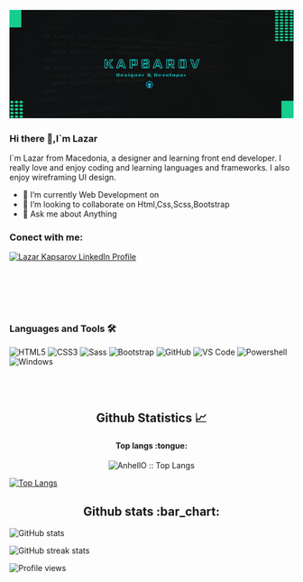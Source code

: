 

![Design and Development](https://github.com/kapsarovL/kapsarovL/blob/main/cover%20-%202.png)

### Hi there 👋,I`m Lazar
I`m Lazar from Macedonia, a designer and learning front end developer. I really love and enjoy coding and learning languages and frameworks. I also enjoy wireframing UI design.

- 🌱 I’m currently Web Development on 
- 👯 I’m looking to collaborate on Html,Css,Scss,Bootstrap 
- 💬 Ask me about Anything 


### Conect with me:
 <a href="https://www.linkedin.com/in/lazar-kapsarov/">
    <img src="https://www.vectorlogo.zone/logos/linkedin/linkedin-icon.svg" alt="Lazar Kapsarov LinkedIn Profile" height="30" width="30">
  </a>
</br>
</br>

</br>
</br>
</br>
</br>

### Languages and Tools 🛠

![HTML5](https://img.shields.io/badge/-HTML5-%23E44D27?style=flat-square&logo=html5&logoColor=ffffff)
![CSS3](https://img.shields.io/badge/-CSS3-%231572B6?style=flat-square&logo=css3)
![Sass](https://img.shields.io/badge/-Sass-%23CC6699?style=flat-square&logo=sass&logoColor=ffffff)
![Bootstrap](https://img.shields.io/badge/-Bootstrap-563D7C?style=flat-square&logo=Bootstrap)
![GitHub](https://img.shields.io/badge/-GitHub-181717?style=flat-square&logo=github)
![VS Code](http://img.shields.io/badge/-VS%20Code-007ACC?style=flat-square&logo=visual-studio-code&logoColor=ffffff)
![Powershell](http://img.shields.io/badge/-Powershell-5391FE?style=flat-square&logo=powershell&logoColor=ffffff)
![Windows](http://img.shields.io/badge/-Windows-0078D6?style=flat-square&logo=windows&logoColor=ffffff)




</br>
</br>



 <h2 align="center"> Github Statistics 📈 </h2>
 
 <h4 align="center">Top langs :tongue:</h4>
 
 <p align="center"><img src="https://github-readme-stats.vercel.app/api/top-langs/?username=kapsarovL" alt="AnhellO :: Top Langs" /></p>

[![Top Langs](https://github-readme-stats.vercel.app/api/top-langs/?username=kapsarovL)](https://github.com/anuraghazra/github-readme-stats)

<h2 align="center">Github stats :bar_chart:</h2>

![GitHub stats](https://github-readme-stats.vercel.app/api?username=kapsarovL&show_icons=true)  


![GitHub streak stats](https://github-readme-streak-stats.herokuapp.com/?user=kapsarovL)  

![Profile views](https://gpvc.arturio.dev/kapsarovL)  


[linkedin]: https://www.linkedin.com/in/lazar-kapsarov-b81143188/

